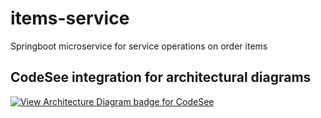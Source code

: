 # items-service
Springboot microservice for service operations on order items

## CodeSee integration for architectural diagrams
[![View Architecture Diagram badge for CodeSee](https://codesee-docs.s3.amazonaws.com/badge.svg)](https://app.codesee.io/maps/cfbd16f0-3c32-11ec-a8f5-9b270ac93f6c)
